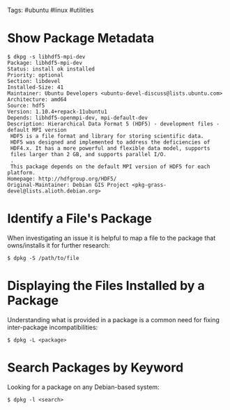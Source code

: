 Tags: #ubuntu #linux #utilities 

# Show Package Metadata
```shell
$ dkpg -s libhdf5-mpi-dev
Package: libhdf5-mpi-dev
Status: install ok installed
Priority: optional
Section: libdevel
Installed-Size: 41
Maintainer: Ubuntu Developers <ubuntu-devel-discuss@lists.ubuntu.com>
Architecture: amd64
Source: hdf5
Version: 1.10.4+repack-11ubuntu1
Depends: libhdf5-openmpi-dev, mpi-default-dev
Description: Hierarchical Data Format 5 (HDF5) - development files - default MPI version
 HDF5 is a file format and library for storing scientific data.
 HDF5 was designed and implemented to address the deficiencies of
 HDF4.x. It has a more powerful and flexible data model, supports
 files larger than 2 GB, and supports parallel I/O.
 .
 This package depends on the default MPI version of HDF5 for each platform.
Homepage: http://hdfgroup.org/HDF5/
Original-Maintainer: Debian GIS Project <pkg-grass-devel@lists.alioth.debian.org>
```

# Identify a File's Package
When investigating an issue it is helpful to map a file to the package that owns/installs it for further research:

```shell
$ dpkg -S /path/to/file
```

# Displaying the Files Installed by a Package
Understanding what is provided in a package is a common need for fixing inter-package incompatibilities:

```shell
$ dpkg -L <package>
```

# Search Packages by Keyword
Looking for a package on any Debian-based system:

```shell
$ dpkg -l <search>
``````

